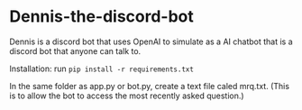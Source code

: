 # Dennis-the-discord-bot
Dennis is a discord bot that uses OpenAI to simulate as a AI chatbot that is a discord bot that anyone can talk to.



Installation:
run `pip install -r requirements.txt`

In the same folder as app.py or bot.py, create a text file caled mrq.txt. (This is to allow the bot to access the most recently asked question.)